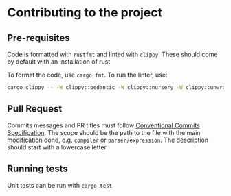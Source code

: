 # Contributing to the project

## Pre-requisites

Code is formatted with `rustfmt` and linted with `clippy`. These should come by
default with an installation of rust

To format the code, use `cargo fmt`. To run the linter, use:

```sh
cargo clippy -- -W clippy::pedantic -W clippy::nursery -W clippy::unwrap_used --no-deps
```

## Pull Request

Commits messages and PR titles must follow [Conventional Commits Specification](https://www.conventionalcommits.org/).
The scope should be the path to the file with the main modification done, e.g.
`compiler` or `parser/expression`. The description should start with a lowercase
letter

## Running tests

Unit tests can be run with `cargo test`
